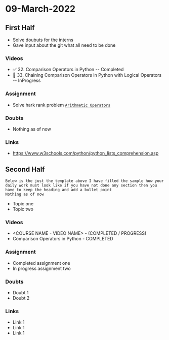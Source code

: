 # 09-March-2022

## First Half

- Solve doubuts for the interns
- Gave input about the git what all need to be done

### Videos

- ✅ 32. Comparison Operators in Python -- Completed
- 🔄 33. Chaining Comparison Operators in Python with Logical Operators -- InProgress

### Assignment

- Solve hark rank problem [`Arithmetic Operators`](https://www.hackerrank.com/challenges/python-arithmetic-operators/problem?isFullScreen=true)

### Doubts

- Nothing as of now

### Links

- https://www.w3schools.com/python/python_lists_comprehension.asp

## Second Half

```
Below is the just the template above I have filled the sample how your daily work must look like if you have not done any section then you have to keep the heading and add a bullet point
Nothing as of now
```

- Topic one
- Topic two

### Videos

- <COURSE NAME - VIDEO NAME> - <STATUS> (COMPLETED / PROGRESS)
- Comparison Operators in Python - COMPLETED

### Assignment

- Completed assignment one
- In progress assignment two

### Doubts

- Doubt 1
- Doubt 2

### Links

- Link 1
- Link 1
- Link 1
